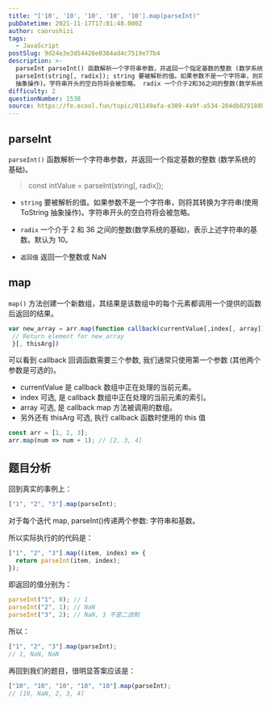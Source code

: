 ```yaml
---
title: "['10', '10', '10', '10', '10'].map(parseInt)"
pubDatetime: 2021-11-17T17:01:48.000Z
author: caorushizi
tags:
  - JavaScript
postSlug: 9d24e3e3d54426e0384ad4c7519e77b4
description: >-
  parseInt parseInt() 函数解析一个字符串参数，并返回一个指定基数的整数 (数学系统的基础)。 const intValue =
  parseInt(string[, radix]); string 要被解析的值。如果参数不是一个字符串，则将其转换为字符串(使用 ToString
  抽象操作)。字符串开头的空白符将会被忽略。 radix 一个介于2和36之间的整数(数学系统的基础)，表
difficulty: 2
questionNumber: 1538
source: https://fe.ecool.fun/topic/01149afa-e389-4a9f-a534-204db829188b
---
```


## parseInt

`parseInt()` 函数解析一个字符串参数，并返回一个指定基数的整数 (数学系统的基础)。

> const intValue = parseInt(string[, radix]);

- `string` 要被解析的值。如果参数不是一个字符串，则将其转换为字符串(使用 ToString 抽象操作)。字符串开头的空白符将会被忽略。

- `radix` 一个介于 2 和 36 之间的整数(数学系统的基础)，表示上述字符串的基数。默认为 10。

- `返回值` 返回一个整数或 NaN

## map

`map()` 方法创建一个新数组，其结果是该数组中的每个元素都调用一个提供的函数后返回的结果。

```js
var new_array = arr.map(function callback(currentValue[,index[, array]]) {
 // Return element for new_array
 }[, thisArg])
```

可以看到 callback 回调函数需要三个参数, 我们通常只使用第一个参数 (其他两个参数是可选的)。

- currentValue 是 callback 数组中正在处理的当前元素。
- index 可选, 是 callback 数组中正在处理的当前元素的索引。
- array 可选, 是 callback map 方法被调用的数组。
- 另外还有 thisArg 可选, 执行 callback 函数时使用的 this 值

```js
const arr = [1, 2, 3];
arr.map(num => num + 1); // [2, 3, 4]
```

## 题目分析

回到真实的事例上：

```js
["1", "2", "3"].map(parseInt);
```

对于每个迭代 map, parseInt()传递两个参数: 字符串和基数。

所以实际执行的的代码是：

```js
["1", "2", "3"].map((item, index) => {
  return parseInt(item, index);
});
```

即返回的值分别为：

```js
parseInt("1", 0); // 1
parseInt("2", 1); // NaN
parseInt("3", 2); // NaN, 3 不是二进制
```

所以：

```js
["1", "2", "3"].map(parseInt);
// 1, NaN, NaN
```

再回到我们的题目，很明显答案应该是：

```js
["10", "10", "10", "10", "10"].map(parseInt);
// [10, NaN, 2, 3, 4]
```
